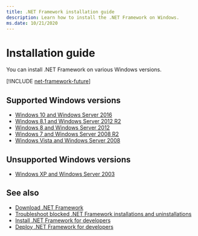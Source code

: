 ```yaml
---
title: .NET Framework installation guide
description: Learn how to install the .NET Framework on Windows.
ms.date: 10/21/2020
---
```

# Installation guide

You can install .NET Framework on various Windows versions.

[!INCLUDE [net-framework-future](../../../includes/net-framework-future.md)]

## Supported Windows versions

- [Windows 10 and Windows Server 2016](on-windows-10.md)
- [Windows 8.1 and Windows Server 2012 R2](on-windows-8-1.md)
- [Windows 8 and Windows Server 2012](on-windows-8.md)
- [Windows 7 and Windows Server 2008 R2](on-windows-7.md)
- [Windows Vista and Windows Server 2008](on-windows-vista.md)

## Unsupported Windows versions

- [Windows XP and Windows Server 2003](on-windows-xp.md)

## See also

- [Download .NET Framework](https://dotnet.microsoft.com/download)
- [Troubleshoot blocked .NET Framework installations and uninstallations](troubleshoot-blocked-installations-and-uninstallations.md)
- [Install .NET Framework for developers](guide-for-developers.md)
- [Deploy .NET Framework for developers](../deployment/deployment-guide-for-developers.md)

